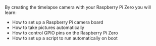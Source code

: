 By creating the timelapse camera with your Raspberry Pi Zero you will learn:

- How to set up a Raspberry Pi camera board
- How to take pictures automatically
- How to control GPIO pins on the Raspberry Pi Zero
- How to set up a script to run automatically on boot

